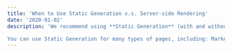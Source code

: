 ```yaml
---
title: 'When to Use Static Generation v.s. Server-side Rendering'
date: '2020-01-02'
description: 'We recommend using **Static Generation** (with and without data) whenever possible because your page can be built once and served by CDN, which makes it much faster than having a server render the page on every request.

You can use Static Generation for many types of pages, including: Marketing pages, Blog posts, E-commerce product listings, Help and documentation.'
---
```

